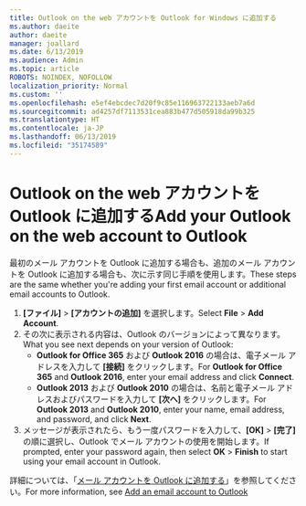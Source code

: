 ```yaml
---
title: Outlook on the web アカウントを Outlook for Windows に追加する
ms.author: daeite
author: daeite
manager: joallard
ms.date: 6/13/2019
ms.audience: Admin
ms.topic: article
ROBOTS: NOINDEX, NOFOLLOW
localization_priority: Normal
ms.custom: ''
ms.openlocfilehash: e5ef4ebcdec7d20f9c85e116963722133aeb7a6d
ms.sourcegitcommit: ad4257df7113531cea883b477d505918da99b325
ms.translationtype: HT
ms.contentlocale: ja-JP
ms.lasthandoff: 06/13/2019
ms.locfileid: "35174589"
---
```

# <a name="add-your-outlook-on-the-web-account-to-outlook"></a><span data-ttu-id="f0548-102">Outlook on the web アカウントを Outlook に追加する</span><span class="sxs-lookup"><span data-stu-id="f0548-102">Add your Outlook on the web account to Outlook</span></span>

<span data-ttu-id="f0548-103">最初のメール アカウントを Outlook に追加する場合も、追加のメール アカウントを Outlook に追加する場合も、次に示す同じ手順を使用します。</span><span class="sxs-lookup"><span data-stu-id="f0548-103">These steps are the same whether you're adding your first email account or additional email accounts to Outlook.</span></span>

1. <span data-ttu-id="f0548-104">**[ファイル]** > **[アカウントの追加]** を選択します。</span><span class="sxs-lookup"><span data-stu-id="f0548-104">Select **File** > **Add Account**.</span></span>
1. <span data-ttu-id="f0548-105">その次に表示される内容は、Outlook のバージョンによって異なります。</span><span class="sxs-lookup"><span data-stu-id="f0548-105">What you see next depends on your version of Outlook:</span></span>
    - <span data-ttu-id="f0548-106">**Outlook for Office 365** および **Outlook 2016** の場合は、電子メール アドレスを入力して **[接続]** をクリックします。</span><span class="sxs-lookup"><span data-stu-id="f0548-106">For **Outlook for Office 365** and **Outlook 2016**, enter your email address and click **Connect**.</span></span>
    - <span data-ttu-id="f0548-107">**Outlook 2013** および **Outlook 2010** の場合は、名前と電子メール アドレスおよびパスワードを入力して **[次へ]** をクリックします。</span><span class="sxs-lookup"><span data-stu-id="f0548-107">For **Outlook 2013** and **Outlook 2010**, enter your name, email address, and password, and click **Next**.</span></span>
1. <span data-ttu-id="f0548-108">メッセージが表示されたら、もう一度パスワードを入力して、**[OK]** > **[完了]** の順に選択し、Outlook でメール アカウントの使用を開始します。</span><span class="sxs-lookup"><span data-stu-id="f0548-108">If prompted, enter your password again, then select **OK** > **Finish** to start using your email account in Outlook.</span></span>

<span data-ttu-id="f0548-109">詳細については、「[メール アカウントを Outlook に追加する](https://support.office.com/article/6e27792a-9267-4aa4-8bb6-c84ef146101b)」を参照してください。</span><span class="sxs-lookup"><span data-stu-id="f0548-109">For more information, see [Add an email account to Outlook](https://support.office.com/article/6e27792a-9267-4aa4-8bb6-c84ef146101b)</span></span>